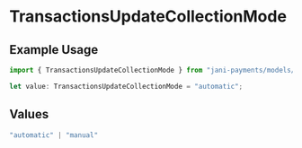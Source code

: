 # TransactionsUpdateCollectionMode

## Example Usage

```typescript
import { TransactionsUpdateCollectionMode } from "jani-payments/models/operations";

let value: TransactionsUpdateCollectionMode = "automatic";
```

## Values

```typescript
"automatic" | "manual"
```